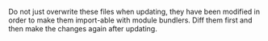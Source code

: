 Do not just overwrite these files when updating, they have been modified in order to make them import-able with module bundlers. Diff them first and then make the changes again after updating.
